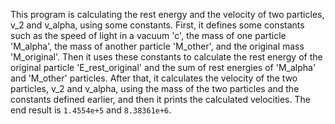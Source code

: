This program is calculating the rest energy and the velocity of two particles, v_2 and v_alpha, using some constants. First, it defines some constants such as the speed of light in a vacuum 'c', the mass of one particle 'M_alpha', the mass of another particle 'M_other', and the original mass 'M_original'. Then it uses these constants to calculate the rest energy of the original particle 'E_rest_original' and the sum of rest energies of 'M_alpha' and 'M_other' particles. After that, it calculates the velocity of the two particles, v_2 and v_alpha, using the mass of the two particles and the constants defined earlier, and then it prints the calculated velocities. The end result is `1.4554e+5` and `8.38361e+6`.
